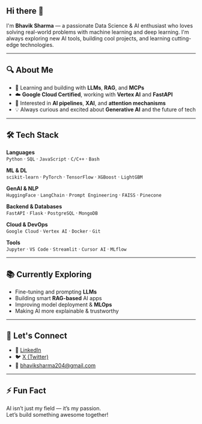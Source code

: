 ## Hi there 👋

I'm **Bhavik Sharma** — a passionate Data Science & AI enthusiast who loves solving real-world problems with machine learning and deep learning. I'm always exploring new AI tools, building cool projects, and learning cutting-edge technologies.

---

## 🔍 About Me

- 🌱 Learning and building with **LLMs**, **RAG**, and **MCPs**
- ☁️ **Google Cloud Certified**, working with **Vertex AI** and **FastAPI**
- 🧠 Interested in **AI pipelines**, **XAI**, and **attention mechanisms**
- 💡 Always curious and excited about **Generative AI** and the future of tech

---

## 🛠️ Tech Stack

**Languages**  
`Python` · `SQL` · `JavaScript` · `C/C++` · `Bash`

**ML & DL**  
`scikit-learn` · `PyTorch` · `TensorFlow` · `XGBoost` · `LightGBM`

**GenAI & NLP**  
`HuggingFace` · `LangChain` · `Prompt Engineering` · `FAISS` · `Pinecone`

**Backend & Databases**  
`FastAPI` · `Flask` · `PostgreSQL` · `MongoDB`

**Cloud & DevOps**  
`Google Cloud` · `Vertex AI` · `Docker` · `Git`

**Tools**  
`Jupyter` · `VS Code` · `Streamlit` · `Cursor AI` · `MLflow`

---

## 📚 Currently Exploring

- Fine-tuning and prompting **LLMs**
- Building smart **RAG-based** AI apps
- Improving model deployment & **MLOps**
- Making AI more explainable & trustworthy

---

## 💬 Let's Connect

- 🔗 [LinkedIn](https://www.linkedin.com/in/bhaviksharma/)
- 🐦 [X (Twitter)](https://x.com/BhavikShar39642)
- 📧 bhaviksharma204@gmail.com

---

## ⚡ Fun Fact

AI isn’t just my field — it’s my passion.  
Let’s build something awesome together!
